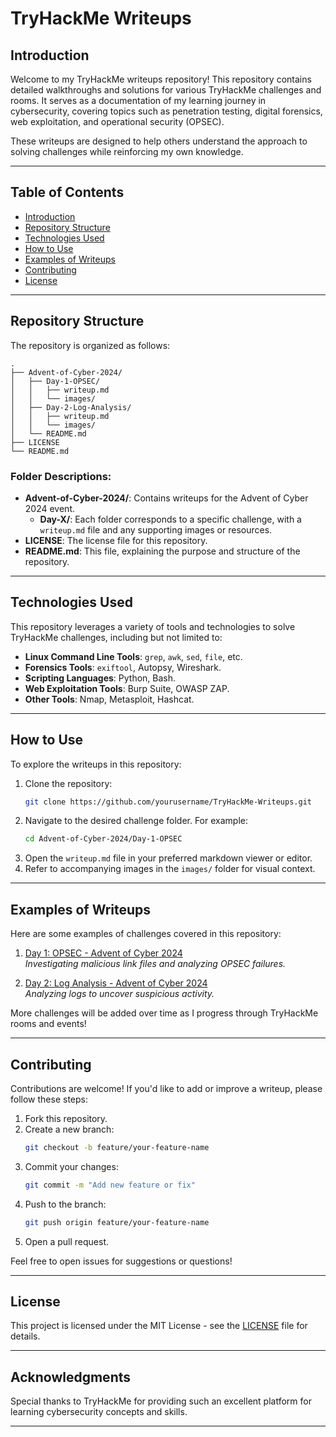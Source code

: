 # TryHackMe Writeups

## **Introduction**
Welcome to my TryHackMe writeups repository! This repository contains detailed walkthroughs and solutions for various TryHackMe challenges and rooms. It serves as a documentation of my learning journey in cybersecurity, covering topics such as penetration testing, digital forensics, web exploitation, and operational security (OPSEC).

These writeups are designed to help others understand the approach to solving challenges while reinforcing my own knowledge.

---

## **Table of Contents**
- [Introduction](#introduction)
- [Repository Structure](#repository-structure)
- [Technologies Used](#technologies-used)
- [How to Use](#how-to-use)
- [Examples of Writeups](#examples-of-writeups)
- [Contributing](#contributing)
- [License](#license)

---

## **Repository Structure**
The repository is organized as follows:

```plaintext
.
├── Advent-of-Cyber-2024/
│   ├── Day-1-OPSEC/
│   │   ├── writeup.md
│   │   └── images/
│   ├── Day-2-Log-Analysis/
│   │   ├── writeup.md
│   │   └── images/
│   └── README.md
├── LICENSE
└── README.md
```

### Folder Descriptions:
- **Advent-of-Cyber-2024/**: Contains writeups for the Advent of Cyber 2024 event.
  - **Day-X/**: Each folder corresponds to a specific challenge, with a `writeup.md` file and any supporting images or resources.
- **LICENSE**: The license file for this repository.
- **README.md**: This file, explaining the purpose and structure of the repository.

---

## **Technologies Used**
This repository leverages a variety of tools and technologies to solve TryHackMe challenges, including but not limited to:

- **Linux Command Line Tools**: `grep`, `awk`, `sed`, `file`, etc.
- **Forensics Tools**: `exiftool`, Autopsy, Wireshark.
- **Scripting Languages**: Python, Bash.
- **Web Exploitation Tools**: Burp Suite, OWASP ZAP.
- **Other Tools**: Nmap, Metasploit, Hashcat.

---

## **How to Use**
To explore the writeups in this repository:

1. Clone the repository:
   ```bash
   git clone https://github.com/yourusername/TryHackMe-Writeups.git
   ```
2. Navigate to the desired challenge folder. For example:
   ```bash
   cd Advent-of-Cyber-2024/Day-1-OPSEC
   ```
3. Open the `writeup.md` file in your preferred markdown viewer or editor.
4. Refer to accompanying images in the `images/` folder for visual context.

---

## **Examples of Writeups**
Here are some examples of challenges covered in this repository:

1. [Day 1: OPSEC - Advent of Cyber 2024](Advent-of-Cyber-2024/Day-1-OPSEC/writeup.md)  
   *Investigating malicious link files and analyzing OPSEC failures.*
   
2. [Day 2: Log Analysis - Advent of Cyber 2024](Advent-of-Cyber-2024/Day-2-Log-Analysis/writeup.md)  
   *Analyzing logs to uncover suspicious activity.*

More challenges will be added over time as I progress through TryHackMe rooms and events!

---

## **Contributing**
Contributions are welcome! If you'd like to add or improve a writeup, please follow these steps:

1. Fork this repository.
2. Create a new branch:
   ```bash
   git checkout -b feature/your-feature-name
   ```
3. Commit your changes:
   ```bash
   git commit -m "Add new feature or fix"
   ```
4. Push to the branch:
   ```bash
   git push origin feature/your-feature-name
   ```
5. Open a pull request.

Feel free to open issues for suggestions or questions!

---

## **License**
This project is licensed under the MIT License - see the [LICENSE](LICENSE) file for details.

---

## **Acknowledgments**
Special thanks to TryHackMe for providing such an excellent platform for learning cybersecurity concepts and skills.

---